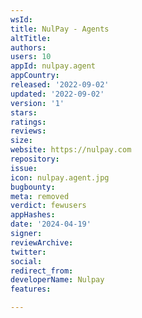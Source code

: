 ```yaml
---
wsId: 
title: NulPay - Agents
altTitle: 
authors: 
users: 10
appId: nulpay.agent
appCountry: 
released: '2022-09-02'
updated: '2022-09-02'
version: '1'
stars: 
ratings: 
reviews: 
size: 
website: https://nulpay.com
repository: 
issue: 
icon: nulpay.agent.jpg
bugbounty: 
meta: removed
verdict: fewusers
appHashes: 
date: '2024-04-19'
signer: 
reviewArchive: 
twitter: 
social: 
redirect_from: 
developerName: Nulpay
features: 

---
```


